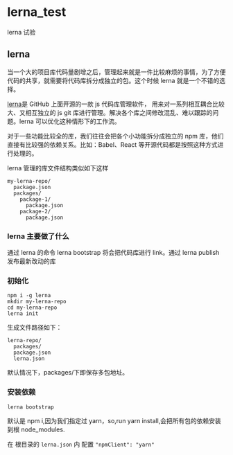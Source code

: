# lerna_test

lerna 试验

## lerna

当一个大的项目库代码量剧增之后，管理起来就是一件比较麻烦的事情，为了方便代码的共享，就需要将代码库拆分成独立的包。这个时候 lerna 就是一个不错的选择。

[lerna](https://github.com/lerna/lerna)是 GitHub 上面开源的一款 js 代码库管理软件， 用来对一系列相互耦合比较大、又相互独立的 js git 库进行管理。解决各个库之间修改混乱、难以跟踪的问题。lerna 可以优化这种情形下的工作流。

对于一些功能比较全的库，我们往往会把各个小功能拆分成独立的 npm 库，他们直接有比较强的依赖关系。比如：Babel、React 等开源代码都是按照这种方式进行处理的。

lerna 管理的库文件结构类似如下这样

```doc
my-lerna-repo/
  package.json
  packages/
    package-1/
      package.json
    package-2/
      package.json
```

### lerna 主要做了什么

通过 lerna 的命令 lerna bootstrap 将会把代码库进行 link。通过 lerna publish 发布最新改动的库

### 初始化

```shell
npm i -g lerna
mkdir my-lerna-repo
cd my-lerna-repo
lerna init
```

生成文件路径如下：

```doc
lerna-repo/
  packages/
  package.json
  lerna.json
```

默认情况下，packages/下即保存多包地址。

### 安装依赖

```shell
lerna bootstrap
```

默认是 npm i,因为我们指定过 yarn，so,run yarn install,会把所有包的依赖安装到根 node_modules.

在 根目录的 `lerna.json` 内 配置 `"npmClient": "yarn"`
